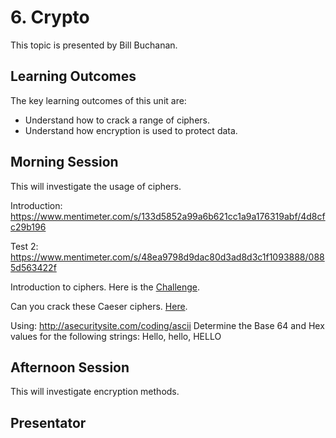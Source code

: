 # 6. Crypto
This topic is presented by Bill Buchanan.

## Learning Outcomes
The key learning outcomes of this unit are:

* Understand how to crack a range of ciphers.
* Understand how encryption is used to protect data.

## Morning Session
This will investigate the usage of ciphers.

Introduction: https://www.mentimeter.com/s/133d5852a99a6b621cc1a9a176319abf/4d8cfc29b196

Test 2: https://www.mentimeter.com/s/48ea9798d9dac80d3ad8d3c1f1093888/0885d563422f

Introduction to ciphers. Here is the <a href="https://asecuritysite.com/challenges" target="_blank">Challenge</a>.

Can you crack these Caeser ciphers. <a href="http://asecuritysite.com/tests/tests?sortBy=caesar" target="_blank">Here</a>.

Using: http://asecuritysite.com/coding/ascii
Determine the Base 64 and Hex values for the
following strings: Hello, hello, HELLO



## Afternoon Session
This will investigate encryption methods.

## Presentator


